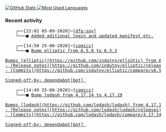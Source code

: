 <a href="https://github.com/Ex-iT/">
    <img align="top" alt="GitHub Stats" src="https://github-readme-stats.vercel.app/api?username=ex-it&show_icons=true&theme=algolia&count_private=true&hide=stars,contribs&include_all_commits=true" />
</a>
<a href="https://github.com/Ex-iT/">
    <img align="top" alt="Most Used Languages" src="https://github-readme-stats.vercel.app/api/top-langs/?username=ex-it&layout=compact&theme=algolia" />
</a>

### Recent activity
<pre>
    ┌──[22:02 05-09-2020]─[<a href="https://github.com/Ex-iT/dfp-spy">dfp-spy</a>]
    └───■ <a href="https://github.com/Ex-iT/dfp-spy/commit/9ec80d3acc53cc1342f1f80ac04a93db9186beec">Added aditional login and updated manifest etc.</a><br />
    ┌──[14:50 25-08-2020]─[<a href="https://github.com/Ex-iT/comics">comics</a>]
    └───■ <a href="https://github.com/Ex-iT/comics/commit/db4c6ba380074dd87c46a9f3446c4c2b2b59a7d5">Bump elliptic from 6.5.0 to 6.5.3

Bumps [elliptic](https://github.com/indutny/elliptic) from 6.5.0 to 6.5.3.
- [Release notes](https://github.com/indutny/elliptic/releases)
- [Commits](https://github.com/indutny/elliptic/compare/v6.5.0...v6.5.3)

Signed-off-by: dependabot[bot] <support@github.com></a><br />
    ┌──[14:49 25-08-2020]─[<a href="https://github.com/Ex-iT/comics">comics</a>]
    └───■ <a href="https://github.com/Ex-iT/comics/commit/97d408e1941d48eebb89a14f6ccbf51d0d3163f0">Bump lodash from 4.17.14 to 4.17.19

Bumps [lodash](https://github.com/lodash/lodash) from 4.17.14 to 4.17.19.
- [Release notes](https://github.com/lodash/lodash/releases)
- [Commits](https://github.com/lodash/lodash/compare/4.17.14...4.17.19)

Signed-off-by: dependabot[bot] <support@github.com></a><br />
</pre>